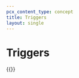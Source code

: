 ```yaml
---
pcx_content_type: concept
title: Triggers
layout: single
---
```


# Triggers

{{<directory-listing>}}
